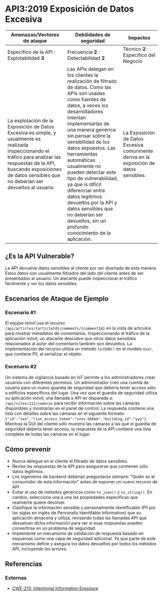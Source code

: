 API3:2019 Exposición de Datos Excesiva
======================================

| Amenazas/Vectores de ataque | Debilidades de seguridad | Impactos |
| - | - | - |
| Específico de la API : Explotabilidad **3** | Frecuencia **2** : Detectabilidad **2** | Técnico **2** : Específico del Negocio |
| La explotación de la Exposición de Datos Excesiva es simple, y usualmente es realizada inspeccionando el tráfico para analizar las respuestas de la API, buscando exposiciones de datos sensibles que no deberían ser devueltos al usuario. | Las APIs delegan en los clientes la realización de filtrado de datos. Como las APIs son usadas como fuentes de datos, a veces los desarrolladores intentan implementarlas de una manera genérica sin pensar sobre la sensibilidad de los datos expuestos. Las herramientas automáticas usualmente no pueden detectar este tipo de vulnerabilidad, ya que is difícil diferenciar entre datos legítimos devueltos por la API y datos sensibles que no deberían ser devueltos, sin un profundo conocimiento de la aplicación. | La Exposición de Datos Excesiva comunmente deriva en la exposición de datos sensibles. |

## ¿Es la API Vulnerable?

La API devuelve datos sensibles al cliente por ser diseñada de esta manera. 
Estos datos son usualmente filtrados del lado del cliente antes de ser presentados al usuario.
Un atacante puede inspeccionar el tráfico fácilmente y ver los datos sensibles.

## Escenarios de Ataque de Ejemplo

### Escenario #1

El equipo móvil usa el recurso `/api/articles/{articleId}/comments/{commentId}`
en la vista de artículos para mostrar metadatos de comentarios.
Inspeccionando el tráfico de la aplicación móvil, un atacante descubre que otros datos sensibles 
relacionados al autor del comentario también son devueltos. La implementación del recurso utiliza un método
`toJSON()` en el modelo `User`, que contiene PII, al serializar el objeto.

### Escenario #2

Un sistema de vigilancia basado en IoT permite a los administradores crear usuarios con diferentes permisos. 
Un administrador creó una cuenta de usuario para un nuevo guardia de seguridad que debería tener acceso
sólo a edificios específicos del lugar. Una vez que el guardia de seguridad utiliza su aplicación móvil,
una llamada a API es disparada a: `/api/sites/111/cameras` para recibir información sobre las cámaras disponibles 
y mostrarlas en el panel de control. La respuesta contiene una lista con detalles sobre las cámaras en el 
siguiente formato: `{"id":"xxx","live_access_token":"xxxx-bbbbb","building_id":"yyy"}`.
Mientras la GUI del cliente sólo muestra las cámaras a las que el guardia de seguridad debería tener acceso,
la respuesta de la API contiene una lista completa de todas las cámaras en el lugar.

## Cómo prevenir

* Nunca delegue en el cliente el filtrado de datos sensibles.
* Revise las respuestas de la API para asegurarse que contienen sólo datos legítimos.
* Los ingenieros de backend deberían preguntarse siempre: "Quién es el consumidor de esta información" antes de exponer un nuevo recurso de API
* Evitar el uso de métodos genéricos como `to_json()` y `to_string()`.
  En cambio, seleccione una a una las propiedades específicas que realmente quiere devolver.
* Clasifique la información sensible y personalmente identificable 
  (PII por las siglas en inglés de Personally Identifable Information)
  que su aplicación almacena y utiliza, revisando todas las llamadas API que devuelvan dicha información 
  para ver si esas respuestas pueden convertirse en un problema de seguridad.
* Implemente un mecanismo de validación de respuesta basado en esquemas como una capa de seguridad adicional. Ya que parte de este mecanismo define y asegura los datos devueltos por todos los métodos API, incluyendo los errores.


## Referencias

### Externas

* [CWE-213: Intentional Information Exposure][1]

[1]: https://cwe.mitre.org/data/definitions/213.html

